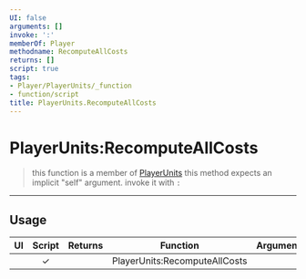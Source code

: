 ```yaml
---
UI: false
arguments: []
invoke: ':'
memberOf: Player
methodname: RecomputeAllCosts
returns: []
script: true
tags:
- Player/PlayerUnits/_function
- function/script
title: PlayerUnits.RecomputeAllCosts
---
```

# PlayerUnits:RecomputeAllCosts
> this function is a member of [PlayerUnits](civ-6/lua/PlayerUnits.md)
> this method expects an implicit "self" argument. invoke it with `:`
-----
## Usage
|  UI | Script | Returns | Function | Arguments |
|:---:|:------:|-------:|:--------:|:---------|
| |✓||PlayerUnits:RecomputeAllCosts||
